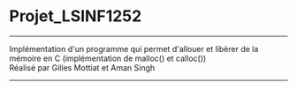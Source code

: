 # Projet_LSINF1252
*****************************************************************************************************************************
                                                                                                                           
Implémentation d'un programme qui permet d'allouer et libèrer de la mémoire en C (implémentation de malloc() et calloc())   
Réalisé par Gilles Mottiat et Aman Singh
                                                                                                                           
*****************************************************************************************************************************

